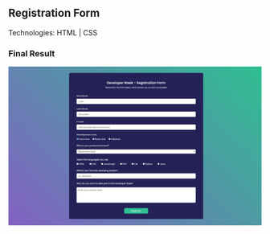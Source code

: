 ## Registration Form 

Technologies: HTML | CSS

### Final Result
<img src="assets/registration-form.png" alt="Registration Form Final Layout"/>
